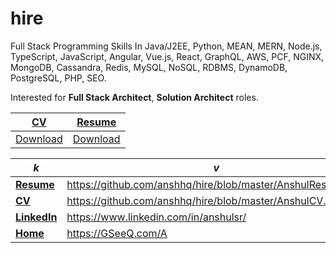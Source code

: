 # hire
Full Stack Programming Skills In Java/J2EE, Python, MEAN, MERN, Node.js, TypeScript, JavaScript, Angular, Vue.js, React, GraphQL, AWS, PCF, NGINX, MongoDB, Cassandra, Redis, MySQL, NoSQL, RDBMS, DynamoDB, PostgreSQL, PHP, SEO.


Interested for **Full Stack Architect**, **Solution Architect** roles.


[CV](https://github.com/anshhq/hire/raw/master/AnshulCV.pdf) | [Resume](https://github.com/anshhq/hire/raw/master/AnshulResume.pdf) |
------------ | ------------- |
[Download](https://github.com/anshhq/hire/raw/master/AnshulCV.pdf) | [Download](https://github.com/anshhq/hire/raw/master/AnshulResume.pdf) |

*k* | *v* |
--- | ----- |
[**Resume**](https://github.com/anshhq/hire/blob/master/AnshulResume.pdf ) | https://github.com/anshhq/hire/blob/master/AnshulResume.pdf |
[**CV**](https://github.com/anshhq/hire/blob/master/AnshulCV.pdf) | https://github.com/anshhq/hire/blob/master/AnshulCV.pdf |
[**LinkedIn**](https://www.linkedin.com/in/anshulsr/) | https://www.linkedin.com/in/anshulsr/ |
[**Home**](https://GSeeQ.com/A) | https://GSeeQ.com/A |
